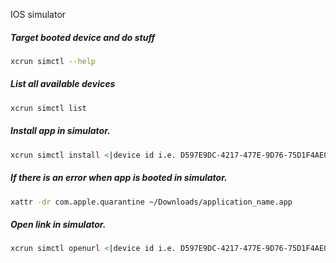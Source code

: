 IOS simulator

##### Target booted device and do stuff
```bash
xcrun simctl --help
```
##### List all available devices
```bash
xcrun simctl list
```
##### Install app in simulator.
```bash
xcrun simctl install <|device id i.e. D597E9DC-4217-477E-9D76-75D1F4AE0BB5|> <|/path/to/app/ i.e. ~/Downloads/application_name.app|>
```
##### If there is an error when app is booted in simulator.
```bash
xattr -dr com.apple.quarantine ~/Downloads/application_name.app
```
##### Open link in simulator.
```bash
xcrun simctl openurl <|device id i.e. D597E9DC-4217-477E-9D76-75D1F4AE0BB5|> 'URL i.e. https://www.example.com/?link=1C-280'
```
